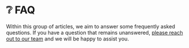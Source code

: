 # ❔ FAQ

Within this group of articles, we aim to answer some frequently asked questions. If you have  a question that remains unanswered, [please reach out to our team](broken-reference) and we will be happy to assist you.
